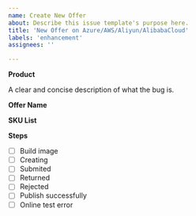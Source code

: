 ```yaml
---
name: Create New Offer
about: Describe this issue template's purpose here.
title: 'New Offer on Azure/AWS/Aliyun/AlibabaCloud'
labels: 'enhancement'
assignees: ''

---
```





**Product**

A clear and concise description of what the bug is.

**Offer Name**

**SKU List**

**Steps**

- [ ] Build image
- [ ] Creating
- [ ] Submited
- [ ] Returned
- [ ] Rejected
- [ ] Publish successfully
- [ ] Online test error
